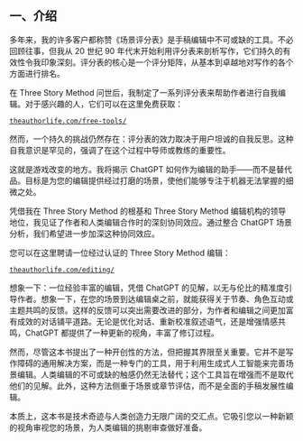 ## 一、介绍

多年来，我的许多客户都称赞《场景评分表》是手稿编辑中不可或缺的工具。不必回顾往事，但我从 20 世纪 90 年代末开始利用评分表来剖析写作，它们持久的有效性令我印象深刻。评分表的核心是一个评分矩阵，从基本到卓越地对写作的各个方面进行排名。

在 Three Story Method 问世后，我制定了一系列评分表来帮助作者进行自我编辑。对于感兴趣的人，它们可以在这里免费获取：

[`theauthorlife.com/free-tools/`](https://theauthorlife.com/free-tools/)

然而，一个持久的挑战仍然存在：评分表的效力取决于用户坦诚的自我反思。这种自我意识是罕见的，强调了在这个过程中导师或教练的重要性。

这就是游戏改变的地方。我将揭示 ChatGPT 如何作为编辑的助手——而不是替代品。目标是为您的编辑提供经过打磨的场景，使他们能够专注于机器无法掌握的细微之处。

凭借我在 Three Story Method 的根基和 Three Story Method 编辑机构的领导地位，我见证了作者和人类编辑合作时的深刻协同效应。通过整合 ChatGPT 场景分析，我们希望进一步加深这种协同效应。

您可以在这里聘请一位经过认证的 Three Story Method 编辑：

[`theauthorlife.com/editing/`](https://theauthorlife.com/editing/)

想象一下：一位经验丰富的编辑，凭借 ChatGPT 的见解，以无与伦比的精准度引导作者。想象一下，在您的场景到达编辑桌之前，就能获得关于节奏、角色互动或主题共鸣的反馈。这样的反馈可以突出需要改进的部分，为作者和编辑之间更加富有成效的对话铺平道路。无论是优化对话、重新校准叙述语气，还是增强情感共鸣，ChatGPT 都提供了一种更新的视角，丰富了修订过程。

然而，尽管这本书提出了一种开创性的方法，但把握其界限至关重要。它并不是写作障碍的通用解决方案，而是一种专门的工具，用于利用生成式人工智能来完善场景编辑。人类编辑的不可或缺的触感仍然无法替代；这个工具旨在增强而不是取代他们的见解。此外，这种方法侧重于场景或章节评估，而不是全面的手稿发展性编辑。

本质上，这本书是技术奇迹与人类创造力无限广阔的交汇点。它吸引您以一种新颖的视角审视您的场景，为人类编辑的挑剔审查做好准备。
